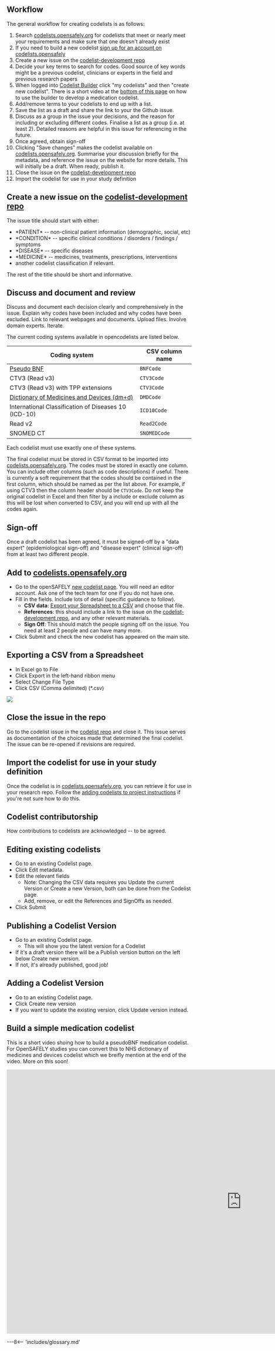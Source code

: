 ## Workflow

The general workflow for creating codelists is as follows:

1. Search [codelists.opensafely.org](https://codelists.opensafely.org) for codelists that meet or nearly meet your requirements and make sure that one doesn't already exist
1. If you need to build a new codelist [sign up for an account on codelists.opensafely](https://codelists.opensafely.org/accounts/register/)
1. Create a new issue on the [codelist-development repo](https://github.com/opensafely/codelist-development)
1. Decide your key terms to search for codes. Good source of key words might be a previous codelist, clinicians or experts in the field and
previous research papers
1. When logged into [Codelist Builder](https://codelists.opensafely.org/accounts/login/)  click "my codelists" and then "create new codelist". There is a short video at the [bottom of this page](#medvid) on how to use the builder to develop a medication codelist.
1. Add/remove terms to your codelists to end up with a list. 
1. Save the list as a draft and share the link to your the Github issue. 
1. Discuss as a group in the issue your decisions, and the reason for including or excluding different codes. Finalise a list
as a group (i.e. at least 2). Detailed reasons are helpful in this issue for referencing in the future. 
1. Once agreed, obtain sign-off
1. Clicking "Save changes" makes the codelist available on [codelists.opensafely.org](https://codelists.opensafely.org). Summarise your discussion briefly for the metadata, 
and reference the issue on the website for more details.  This will initially be a draft. When ready, publish it. 
1. Close the issue on the [codelist-development repo](https://github.com/opensafely/codelist-development)
1. Import the codelist for use in your study definition

## Create a new issue on the [codelist-development repo](https://github.com/opensafely/codelist-development)

The issue title should start with either: 

* \*PATIENT\* -- non-clinical patient information (demographic, social, etc)
* \*CONDITION\* -- specific clinical conditions / disorders / findings / symptoms
* \*DISEASE\* -- specific diseases
* \*MEDICINE\* -- medicines, treatments, prescriptions, interventions
* another codelist classification if relevant. 

<!--are these appropriate classifications? disease versus condition is a notoriously poorly-understood distinction. 
what about symptoms, disorders, etc. does it matter?</font>-->

The rest of the title should be short and informative. 

## Discuss and document and review

Discuss and document each decision clearly and comprehensively in the issue. Explain why codes have been included and 
why codes have been excluded. Link to relevant webpages and documents. Upload files. Involve domain experts. Iterate.

The current coding systems available in opencodelists are listed below. 

| Coding system  | CSV column name |
| ---- | ---- |
| [Pseudo BNF](https://ebmdatalab.net/prescribing-data-bnf-codes/)  | `BNFCode`  |
| CTV3 (Read v3)  | `CTV3Code`  |
| CTV3 (Read v3) with TPP extensions  | `CTV3Code`  |
| [Dictionary of Medicines and Devices (dm+d)](https://ebmdatalab.net/what-is-the-dmd-the-nhs-dictionary-of-medicines-and-devices/)  | `DMDCode`  |
| International Classification of Diseases 10 (ICD-10)  | `ICD10Code`  |
| Read v2  | `Read2Code`  |
| SNOMED CT  | `SNOMEDCode`  |


Each codelist must use exactly one of these systems. 

The final codelist must be stored in CSV format to be imported 
into [codelists.opensafely.org](https://codelists.opensafely.org). The codes must be stored in exactly one column. 
You can include other columns (such as code descriptions) if useful. There is currently a soft requirement that the 
codes should be contained in the first column, which should be named as per the list above. For example, if using 
CTV3 then the column header should be `CTV3Code`. Do not keep the original codelist in Excel and then filter by a include or exclude
column as this will be lost when converted to CSV, and you will end up with all the codes again. 

## Sign-off

Once a draft codelist has been agreed, it must be signed-off by a "data expert" (epidemiological sign-off) and 
"disease expert" (clinical sign-off) from at least two different people. 


## Add to [codelists.opensafely.org](https://codelists.opensafely.org)

* Go to the openSAFELY [new codelist page](https://codelists.opensafely.org/codelist/opensafely/). 
You will need an editor account. Ask one of the tech team for one if you do not have one.
* Fill in the fields. Include lots of detail (specific guidance to follow).
	* **CSV data**: [Export your Spreadsheet to a CSV](https://github.com/opensafely/documentation/blob/master/codelist%20creation.md#exporting-a-csv-from-a-spreadsheet) and choose that file.
	* **References**: this should include a link to the issue on the [codelist-development repo](https://github.com/opensafely/codelist-development), and any other relevant materials.
	* **Sign Off**: This should match the people signing off on the issue. You need at least 2 people and can have many more. 
* Click Submit and check the new codelist has appeared on the main site.


## Exporting a CSV from a Spreadsheet
* In Excel go to File
* Click Export in the left-hand ribbon menu
* Select Change File Type
* Click CSV (Comma delimited) (\*.csv)

![](https://user-images.githubusercontent.com/40460354/90112253-a7737680-dd47-11ea-8271-a43b37a65bd5.png)


## Close the issue in the repo

Go to the codelist issue in the [codelist repo](https://github.com/opensafely/codelist-development) and close it. 
This issue serves as documentation of the choices made that determined the final codelist. The issue can be 
re-opened if revisions are required.

## Import the codelist for use in your study definition

Once the codelist is in [codelists.opensafely.org](https://codelists.opensafely.org), you can retrieve it for use in 
your research repo. Follow the [adding codelists to project instructions](codelist-project.md) if you're not sure how to do this.

## Codelist contributorship

How contributions to codelists are acknowledged -- to be agreed.

## Editing existing codelists

* Go to an existing Codelist page.
* Click Edit metadata.
* Edit the relevant fields
	* Note: Changing the CSV data requires you Update the current Version or Create a new Version, both can be done from the Codelist page.
	* Add, remove, or edit the References and SignOffs as needed.
* Click Submit

## Publishing a Codelist Version

* Go to an existing Codelist page.
	* This will show you the latest version for a Codelist
* If it's a draft version there will be a Publish version button on the left below Create new version.
* If not, it's already published, good job!


## Adding a Codelist Version

* Go to an existing Codelist page.
* Click Create new version
* If you want to update the existing version, click Update version instead.

## <a name="medvid"></a>Build a simple medication codelist

This is a short video shoing how to build a pseudoBNF medication codelist. For OpenSAFELY studies you can convert this
to NHS dictionary of medicines and devices codelist which we breifly mention at the end of the video. More on this soon!

<div class="video-wrapper">
  <iframe width="1280" height="720" src="https://www.youtube.com/watch?v=t-A2kWHZ5lA" frameborder="0" allowfullscreen></iframe>
</div>



---8<-- 'includes/glossary.md'
